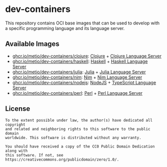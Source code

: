 # dev-containers

This repository contains OCI base images that can be used to develop with a
specific programming language and its language server.

## Available Images

- [ghcr.io/metio/dev-containers/clojure](https://github.com/orgs/metio/packages/container/package/dev-containers%2Fclojure): [Clojure](https://clojure.org/) + [Clojure Language Server](https://github.com/clojure-lsp/clojure-lsp)
- [ghcr.io/metio/dev-containers/haskell](https://github.com/orgs/metio/packages/container/package/dev-containers%2Fhaskell): [Haskell](https://www.haskell.org/) + [Haskell Language Server](https://github.com/haskell/haskell-language-server)
- [ghcr.io/metio/dev-containers/julia](https://github.com/orgs/metio/packages/container/package/dev-containers%2Fjulia): [Julia](https://julialang.org/) + [Julia Language Server](https://github.com/julia-vscode/LanguageServer.jl)
- [ghcr.io/metio/dev-containers/nim](https://github.com/orgs/metio/packages/container/package/dev-containers%2Fnim): [Nim](https://nim-lang.org/) + [Nim Language Server](https://github.com/PMunch/nimlsp)
- [ghcr.io/metio/dev-containers/nodejs](https://github.com/orgs/metio/packages/container/package/dev-containers%2Fnodejs): [NodeJS](https://nodejs.org/) + [TypeScript Language Server](https://github.com/typescript-language-server/typescript-language-server)
- [ghcr.io/metio/dev-containers/perl](https://github.com/orgs/metio/packages/container/package/dev-containers%2Fperl): [Perl](https://www.perl.org/) + [Perl Language Server](https://github.com/FractalBoy/perl-language-server)

## License

```
To the extent possible under law, the author(s) have dedicated all copyright
and related and neighboring rights to this software to the public domain
worldwide. This software is distributed without any warranty.

You should have received a copy of the CC0 Public Domain Dedication along with
this software. If not, see https://creativecommons.org/publicdomain/zero/1.0/.
```
